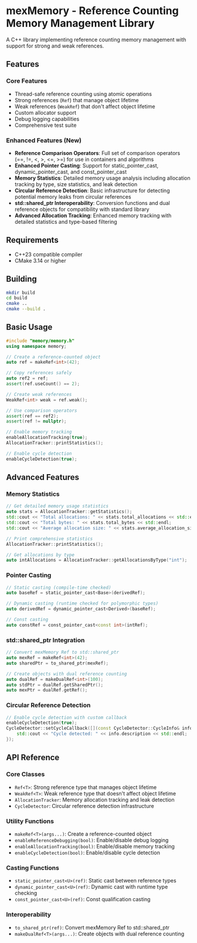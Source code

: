 # mexMemory - Reference Counting Memory Management Library

A C++ library implementing reference counting memory management with support for strong and weak references.

## Features

### Core Features
- Thread-safe reference counting using atomic operations
- Strong references (`Ref`) that manage object lifetime
- Weak references (`WeakRef`) that don't affect object lifetime
- Custom allocator support
- Debug logging capabilities
- Comprehensive test suite

### Enhanced Features (New)
- **Reference Comparison Operators**: Full set of comparison operators (==, !=, <, >, <=, >=) for use in containers and algorithms
- **Enhanced Pointer Casting**: Support for static_pointer_cast, dynamic_pointer_cast, and const_pointer_cast
- **Memory Statistics**: Detailed memory usage analysis including allocation tracking by type, size statistics, and leak detection
- **Circular Reference Detection**: Basic infrastructure for detecting potential memory leaks from circular references
- **std::shared_ptr Interoperability**: Conversion functions and dual reference objects for compatibility with standard library
- **Advanced Allocation Tracking**: Enhanced memory tracking with detailed statistics and type-based filtering

## Requirements

- C++23 compatible compiler
- CMake 3.14 or higher

## Building

```bash
mkdir build
cd build
cmake ..
cmake --build .
```

## Basic Usage

```cpp
#include "memory/memory.h"
using namespace memory;

// Create a reference-counted object
auto ref = makeRef<int>(42);

// Copy references safely
auto ref2 = ref;
assert(ref.useCount() == 2);

// Create weak references
WeakRef<int> weak = ref.weak();

// Use comparison operators
assert(ref == ref2);
assert(ref != nullptr);

// Enable memory tracking
enableAllocationTracking(true);
AllocationTracker::printStatistics();

// Enable cycle detection
enableCycleDetection(true);
```

## Advanced Features

### Memory Statistics
```cpp
// Get detailed memory usage statistics
auto stats = AllocationTracker::getStatistics();
std::cout << "Total allocations: " << stats.total_allocations << std::endl;
std::cout << "Total bytes: " << stats.total_bytes << std::endl;
std::cout << "Average allocation size: " << stats.average_allocation_size << std::endl;

// Print comprehensive statistics
AllocationTracker::printStatistics();

// Get allocations by type
auto intAllocations = AllocationTracker::getAllocationsByType("int");
```

### Pointer Casting
```cpp
// Static casting (compile-time checked)
auto baseRef = static_pointer_cast<Base>(derivedRef);

// Dynamic casting (runtime checked for polymorphic types)
auto derivedRef = dynamic_pointer_cast<Derived>(baseRef);

// Const casting
auto constRef = const_pointer_cast<const int>(intRef);
```

### std::shared_ptr Integration
```cpp
// Convert mexMemory Ref to std::shared_ptr
auto mexRef = makeRef<int>(42);
auto sharedPtr = to_shared_ptr(mexRef);

// Create objects with dual reference counting
auto dualRef = makeDualRef<int>(100);
auto stdPtr = dualRef.getSharedPtr();
auto mexPtr = dualRef.getRef();
```

### Circular Reference Detection
```cpp
// Enable cycle detection with custom callback
enableCycleDetection(true);
CycleDetector::setCycleCallback([](const CycleDetector::CycleInfo& info) {
    std::cout << "Cycle detected: " << info.description << std::endl;
});
```

## API Reference

### Core Classes
- `Ref<T>`: Strong reference type that manages object lifetime
- `WeakRef<T>`: Weak reference type that doesn't affect object lifetime
- `AllocationTracker`: Memory allocation tracking and leak detection
- `CycleDetector`: Circular reference detection infrastructure

### Utility Functions
- `makeRef<T>(args...)`: Create a reference-counted object
- `enableReferenceDebugging(bool)`: Enable/disable debug logging
- `enableAllocationTracking(bool)`: Enable/disable memory tracking
- `enableCycleDetection(bool)`: Enable/disable cycle detection

### Casting Functions
- `static_pointer_cast<U>(ref)`: Static cast between reference types
- `dynamic_pointer_cast<U>(ref)`: Dynamic cast with runtime type checking
- `const_pointer_cast<U>(ref)`: Const qualification casting

### Interoperability
- `to_shared_ptr(ref)`: Convert mexMemory Ref to std::shared_ptr
- `makeDualRef<T>(args...)`: Create objects with dual reference counting